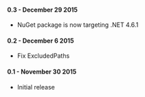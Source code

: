 #### 0.3 - December 29 2015
* NuGet package is now targeting .NET 4.6.1

#### 0.2 - December 6 2015
* Fix ExcludedPaths

#### 0.1 - November 30 2015
* Initial release
